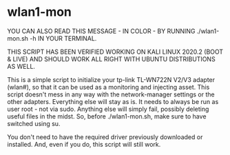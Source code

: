 # wlan1-mon

YOU CAN ALSO READ THIS MESSAGE - IN COLOR - BY RUNNING ./wlan1-mon.sh -h IN YOUR TERMINAL.

THIS SCRIPT HAS BEEN VERIFIED WORKING ON KALI LINUX 2020.2 (BOOT & LIVE) AND SHOULD WORK ALL RIGHT WITH UBUNTU DISTRIBUTIONS AS WELL.


This is a simple script to initialize your tp-link TL-WN722N V2/V3 adapter (wlan#), so that it can be used as a monitoring and injecting asset.
This script doesn't mess in any way with the network-manager settings or the other adapters. Everything else will stay as is.
It needs to always be run as user root - not via sudo. Anything else will simply fail, possibly deleting useful files in the midst.
So, before ./wlan1-mon.sh, make sure to have switched using su.
 
You don't need to have the required driver previously downloaded or installed. And, even if you do, this script will still work.
